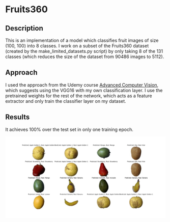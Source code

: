 # Fruits360

## Description
This is an implementation of a model which classifies fruit images of size (100, 100) into 8 classes. I work on a subset of the Fruits360 dataset (created by the make_limited_datasets.py script) by only taking 8 of the 131 classes (which reduces the size of the dataset from 90486 images to 5112).

## Approach
I used the approach from the Udemy course [Advanced Computer Vision](https://www.udemy.com/course/advanced-computer-vision), which suggests using the VGG16 with my own classification layer. I use the pretrained weights for the rest of the network, which acts as a feature extractor and only train the classifier layer on my dataset.

## Results
It achieves 100% over the test set in only one training epoch. 

![Example](Example.png)
